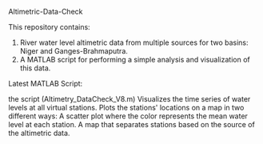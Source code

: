Altimetric-Data-Check


This repository contains:
1. River water level altimetric data from multiple sources for two basins: Niger and Ganges-Brahmaputra.
2. A MATLAB script for performing a simple analysis and visualization of this data.


Latest MATLAB Script:

the script (Altimetry_DataCheck_V8.m) Visualizes the time series of water levels at all virtual stations. Plots the stations' locations on a map in two different ways:
A scatter plot where the color represents the mean water level at each station.
A map that separates stations based on the source of the altimetric data.
